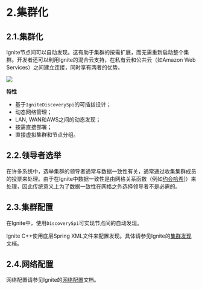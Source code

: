 # 2.集群化
## 2.1.集群化
Ignite节点间可以自动发现。这有助于集群的按需扩展，而无需重新启动整个集群。开发者还可以利用Ignite的混合云支持，在私有云和公共云（如Amazon Web Services）之间建立连接，同时享有两者的优势。

![](https://files.readme.io/207fe68-ignite-deploy.png)

**特性**

 - 基于`IgniteDiscoverySpi`的可插拔设计；
 - 动态网络管理；
 - LAN, WAN和AWS之间的动态发现；
 - 按需直接部署；
 - 直接虚拟集群和节点分组。

## 2.2.领导者选举
在许多系统中，选举集群的领导者通常与数据一致性有关，通常通过收集集群成员的投票来处理。由于在Ignite中数据一致性是由网格关系函数（例如[约会哈希](http://en.wikipedia.org/wiki/Rendezvous_hashing)]）来处理，因此传统意义上为了数据一致性在网格之外选择领导者不是必需的。
## 2.3.集群配置
在Ignite中，使用`DiscoverySpi`可实现节点间的自动发现。

Ignite С++使用底层Spring XML文件来配置发现。具体请参见Ignite的[集群发现](/doc/java/Clustering.md#_2-5-集群发现)文档。
## 2.4.网络配置
网络配置请参见Ignite的[网络配置](/doc/java/Clustering.md#_2-8-网络配置)文档。